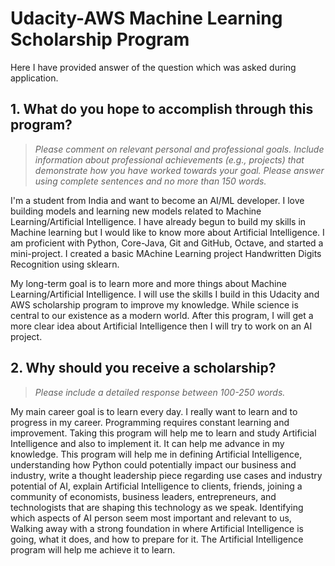 # Udacity-AWS Machine Learning Scholarship Program
Here I have provided answer of the question which was asked during application.

## 1. What do you hope to accomplish through this program?

> *Please comment on relevant personal and professional goals. Include information about professional achievements (e.g., projects) 
that demonstrate how you have worked towards your goal. Please answer using complete sentences and no more than 150 words.*

I'm a student from India and want to become an AI/ML developer. I love building models and learning new models related 
to Machine Learning/Artificial Intelligence. I have already begun to build my skills in Machine learning but I would like 
to know more about Artificial Intelligence. I am proficient with Python, Core-Java, Git and GitHub, Octave, and started a 
mini-project. I created a basic MAchine Learning project Handwritten Digits Recognition using sklearn.

My long-term goal is to learn more and more things about Machine Learning/Artificial Intelligence. I will use the skills 
I build in this Udacity and AWS scholarship program to improve my knowledge. While science is central to our existence as 
a modern world. After this program, I will get a more clear idea about Artificial Intelligence then I will try to work on 
an AI project.

## 2. Why should you receive a scholarship?

> *Please include a detailed response between 100-250 words.*

My main career goal is to learn every day. I really want to learn and to progress in my career. Programming requires constant 
learning and improvement. Taking this program will help me to learn and study Artificial Intelligence and also to implement it. 
It can help me advance in my knowledge. This program will help me in defining Artificial Intelligence, understanding how Python 
could potentially impact our business and industry, write a thought leadership piece regarding use cases and industry potential 
of AI, explain Artificial Intelligence to clients, friends, joining a community of economists, business leaders, entrepreneurs, 
and technologists that are shaping this technology as we speak. Identifying which aspects of AI person seem most important and 
relevant to us, Walking away with a strong foundation in where Artificial Intelligence is going, what it does, and how to prepare 
for it. The Artificial Intelligence program will help me achieve it to learn.

